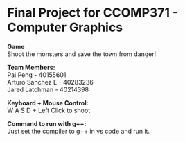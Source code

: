 # Final Project for CCOMP371 - Computer Graphics

__**Game**__ <br>
Shoot the monsters and save the town from danger!

**Team Members:** <br>
Pai Peng - 40155601 <br>
Arturo Sanchez E - 40283236 <br>
Jared Latchman - 40214398 <br>

**Keyboard + Mouse Control:** <br>
W A S D + Left Click to shoot

**Command to run with g++:** <br>
Just set the compiler to g++ in vs code and run it.
